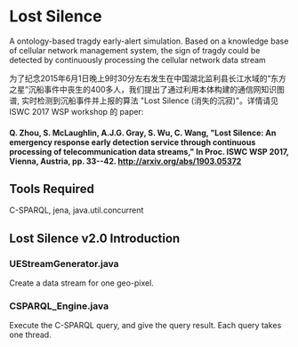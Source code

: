 # Lost Silence
A ontology-based tragdy early-alert simulation. 
Based on a knowledge base of cellular network management system, the sign of tragdy could be detected by continuously processing the cellular network data stream

为了纪念2015年6月1日晚上9时30分左右发生在中国湖北监利县长江水域的“东方之星”沉船事件中丧生的400多人，我们提出了通过利用本体构建的通信网知识图谱, 实时检测到沉船事件并上报的算法 "Lost Silence (消失的沉寂)"。详情请见 ISWC 2017 WSP workshop 的 paper:

#### Q. Zhou, S. McLaughlin, A.J.G. Gray, S. Wu, C. Wang, "Lost Silence: An emergency response early detection service through continuous processing of telecommunication data streams," In Proc. ISWC WSP 2017, Vienna, Austria, pp. 33--42. http://arxiv.org/abs/1903.05372

## Tools Required
C-SPARQL, jena, java.util.concurrent

## Lost Silence v2.0 Introduction
### UEStreamGenerator.java
Create a data stream for one geo-pixel.
### CSPARQL_Engine.java
Execute the C-SPARQL query, and give the query result. Each query takes one thread.
